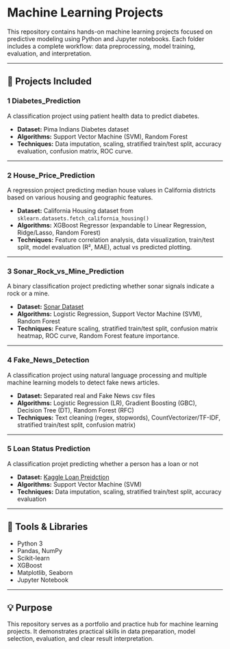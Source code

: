 # Machine Learning Projects

This repository contains hands-on machine learning projects focused on predictive modeling using Python and Jupyter notebooks. Each folder includes a complete workflow: data preprocessing, model training, evaluation, and interpretation.

---

## 📁 Projects Included

### 1️ Diabetes_Prediction
A classification project using patient health data to predict diabetes.

- **Dataset:** Pima Indians Diabetes dataset  
- **Algorithms:** Support Vector Machine (SVM), Random Forest  
- **Techniques:** Data imputation, scaling, stratified train/test split, accuracy evaluation, confusion matrix, ROC curve.

---

### 2️ House_Price_Prediction
A regression project predicting median house values in California districts based on various housing and geographic features.

- **Dataset:** California Housing dataset from `sklearn.datasets.fetch_california_housing()`  
- **Algorithms:** XGBoost Regressor (expandable to Linear Regression, Ridge/Lasso, Random Forest)  
- **Techniques:** Feature correlation analysis, data visualization, train/test split, model evaluation (R², MAE), actual vs predicted plotting.

---

### 3️ Sonar_Rock_vs_Mine_Prediction
A binary classification project predicting whether sonar signals indicate a rock or a mine.

- **Dataset:** [Sonar Dataset](./Sonar%20Rock%20vs%20Mine%20Prediction/dataset.csv)
- **Algorithms:** Logistic Regression, Support Vector Machine (SVM), Random Forest  
- **Techniques:** Feature scaling, stratified train/test split, confusion matrix heatmap, ROC curve, Random Forest feature importance.
  
---

### 4️ Fake_News_Detection
A classification project using natural language processing and multiple machine learning models to detect fake news articles.

- **Dataset:** Separated real and Fake News csv files   
- **Algorithms:** Logistic Regression (LR), Gradient Boosting (GBC), Decision Tree (DT), Random Forest (RFC)  
- **Techniques:** Text cleaning (regex, stopwords), CountVectorizer/TF-IDF, stratified train/test split, confusion matrix)

---
### 5 Loan Status Prediction
A classification projet predicting whether a person has a loan or not

- **Dataset:** [Kaggle Loan Preidction](./https://www.kaggle.com/datasets/ninzaami/loan-predication)
- **Algorithms:** Support Vector Machine (SVM)
- **Techniques:** Data imputation, scaling, stratified train/test split, accuracy evaluation

---



## 📌 Tools & Libraries

- Python 3
- Pandas, NumPy
- Scikit-learn
- XGBoost
- Matplotlib, Seaborn
- Jupyter Notebook

---

## 💡 Purpose

This repository serves as a portfolio and practice hub for machine learning projects. It demonstrates practical skills in data preparation, model selection, evaluation, and clear result interpretation.

